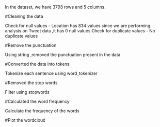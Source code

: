 In the dataset, we have 3798 rows and 5 columns.

#Cleaning the data

Check for null values - Location has 834 values since we are performing analysis on Tweet data ,it has 0 null values
Check for duplicate values -  No duplicate values

#Remove the punctuation

Using string ,removed the punctuation present in the data.

#Converted the data into tokens

Tokenize each sentence using word_tokenizer

#Removed the stop words

Filter using stopwords

#Calculated the word frequency

Calculate the frequency of the words

#Plot the wordcloud



